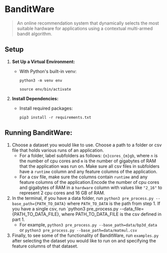 # BanditWare

> An online recommendation system that dynamically selects the most suitable hardware for applications using a contextual multi-armed bandit algorithm.

## Setup

1. **Set Up a Virtual Environment:**

   - With Python's built-in venv:

     `python3 -m venv env`

     `source env/bin/activate`

2. **Install Dependencies:**

   - Install required packages:

     `pip3 install -r requirements.txt`

## Running BanditWare:

1. Choose a dataset you would like to use. Choose a path to a folder or csv file that holds various runs of an application.
   - For a folder, label subfolders as follows: `{n}cores_{m}gb`, where `n` is the number of cpu cores and `m` is the number of gigabytes of RAM that the application was run on. Make sure all csv files in subfolders have a `runtime` column and any feature columns of the application.
   - For a csv file, make sure the columns contain `runtime` and any feature columns of the application.Encode the number of cpu cores and gigabytes of RAM in a `hardware` column with values like `"2_16"` to represent 2 cpu cores and 16 GB of RAM.
2. In the terminal, if you have a data folder, run `python3 pre_process.py --base_path={PATH_TO_DATA}` where `PATH_TO_DATA` is the path from step 1. If you have a single csv, run `python3 pre_process.py --data_file={PATH_TO_DATA_FILE}, where PATH_TO_DATA_FILE is the csv defined in part 1.
   - For example, `python3 pre_process.py --base_path=data/bp3d_data` or `python3 pre_process.py --base_path=data/matmul.csv`
3. Finally, to see some of the functionality of BanditWare, run `examples.py` after selecting the dataset you would like to run on and specifying the feature columns of that dataset.
